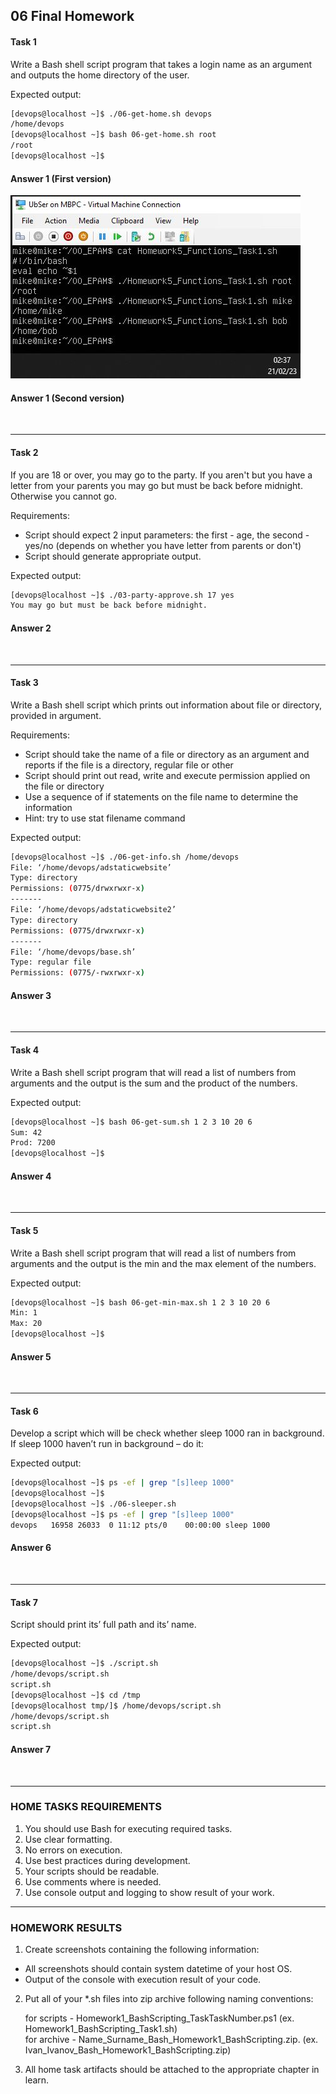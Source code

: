 ## 06 Final Homework
#### Task 1
Write a  Bash shell script program that takes a login name as an argument and outputs the home directory of the user.<br/> 

Expected output:<br/>
```bash
[devops@localhost ~]$ ./06-get-home.sh devops
/home/devops
[devops@localhost ~]$ bash 06-get-home.sh root
/root
[devops@localhost ~]$
```
#### Answer 1 (First version)

![](https://github.com/MikeBakinovski/DevOps_Fundamentals/blob/main/02%20Scripting%20Bash%20DevOps%20L1/05%20Functions/Images/FUNC1A.JPG)

#### Answer 1 (Second version)

![]()

---
#### Task 2
If you are 18 or over, you may go to the party. If you aren't but you have a letter from your parents you may go but must be back before midnight. Otherwise you cannot go.<br/>

Requirements:</br>
* Script should expect 2 input parameters: the first - age, the second - yes/no (depends on whether you have letter from parents or don't)
* Script should generate appropriate output.

Expected output:<br/>
```bash
[devops@localhost ~]$ ./03-party-approve.sh 17 yes
You may go but must be back before midnight.
```
#### Answer 2

![]()

---
#### Task 3
Write a Bash shell script which prints out information about file or directory, provided in argument.<br/>

Requirements:<br/>
* Script should take the name of a file or directory as an argument and reports if the file is a directory, regular file or other
* Script should print out read, write and execute permission applied on the file or directory
* Use a sequence of if statements on the file name to determine the information
* Hint: try to use stat filename command

Expected output:<br/>
```bash
[devops@localhost ~]$ ./06-get-info.sh /home/devops
File: ‘/home/devops/adstaticwebsite’
Type: directory  
Permissions: (0775/drwxrwxr-x)
-------
File: ‘/home/devops/adstaticwebsite2’
Type: directory  
Permissions: (0775/drwxrwxr-x)
-------
File: ‘/home/devops/base.sh’
Type: regular file 
Permissions: (0775/-rwxrwxr-x)
```
#### Answer 3

![]()

---
#### Task 4 
Write a Bash shell script program that will read a list of numbers from arguments and the output is the sum and the product of the numbers.<br/> 

Expected output:<br/>
```bash
[devops@localhost ~]$ bash 06-get-sum.sh 1 2 3 10 20 6
Sum: 42
Prod: 7200
[devops@localhost ~]$
```
#### Answer 4

![]()

---
#### Task 5  
Write a Bash shell script program that will read a list of numbers from arguments and the output is the min and the max element of the numbers.<br/>

Expected output:<br/>
```bash
[devops@localhost ~]$ bash 06-get-min-max.sh 1 2 3 10 20 6
Min: 1
Max: 20
[devops@localhost ~]$
``` 
#### Answer 5

![]()

---
#### Task 6  
Develop a script which will be check whether sleep 1000 ran in background. If sleep 1000 haven’t run in background – do it:<br/>

Expected output:<br/>
```bash
[devops@localhost ~]$ ps -ef | grep "[s]leep 1000"
[devops@localhost ~]$
[devops@localhost ~]$ ./06-sleeper.sh
[devops@localhost ~]$ ps -ef | grep "[s]leep 1000"
devops   16958 26033  0 11:12 pts/0    00:00:00 sleep 1000
``` 
#### Answer 6

![]()

---
#### Task 7 
Script should print its’ full path and its’ name.<br/>

Expected output:<br/>
```bash
[devops@localhost ~]$ ./script.sh
/home/devops/script.sh
script.sh
[devops@localhost ~]$ cd /tmp
[devops@localhost tmp/]$ /home/devops/script.sh
/home/devops/script.sh
script.sh
``` 
#### Answer 7

![]()

---
### HOME TASKS REQUIREMENTS
1. You should use Bash for executing required tasks.<br/>
2. Use clear formatting.<br/>
3. No errors on execution.<br/>
4. Use best practices during development.<br/>
5. Your scripts should be readable.<br/>
6. Use comments where is needed.<br/>
7. Use console output and logging to show result of your work.<br/>

---
### HOMEWORK RESULTS
1. Create screenshots containing the following information:<br/>
* All screenshots should contain system datetime of your host OS.<br/>
* Output of the console with execution result of your code.<br/>

2. Put all of your  *.sh files into zip archive following naming conventions:<br/>

   for scripts - Homework1_BashScripting_TaskTaskNumber.ps1 (ex. Homework1_BashScripting_Task1.sh)<br/>
   for archive - Name_Surname_Bash_Homework1_BashScripting.zip. (ex. Ivan_Ivanov_Bash_Homework1_BashScripting.zip)<br/>

3. All home task artifacts should be attached to the appropriate chapter in learn.<br/>
